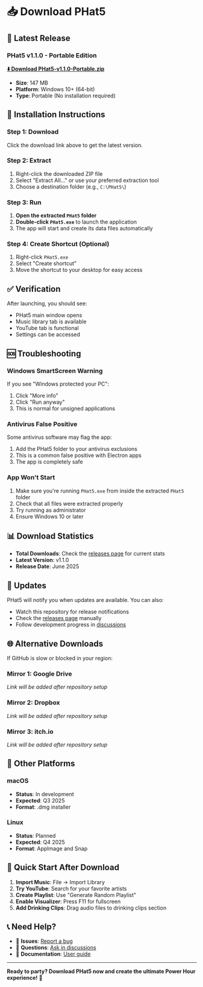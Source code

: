 # 📥 Download PHat5

## 🚀 Latest Release

### PHat5 v1.1.0 - Portable Edition

**[⬇️ Download PHat5-v1.1.0-Portable.zip](https://github.com/Lancej1011/PHat5-Release/releases/latest)**

- **Size**: 147 MB
- **Platform**: Windows 10+ (64-bit)
- **Type**: Portable (No installation required)

## 🔧 Installation Instructions

### Step 1: Download
Click the download link above to get the latest version.

### Step 2: Extract
1. Right-click the downloaded ZIP file
2. Select "Extract All..." or use your preferred extraction tool
3. Choose a destination folder (e.g., `C:\PHat5\`)

### Step 3: Run
1. **Open the extracted `PHat5` folder**
2. **Double-click `PHat5.exe`** to launch the application
3. The app will start and create its data files automatically

### Step 4: Create Shortcut (Optional)
1. Right-click `PHat5.exe`
2. Select "Create shortcut"
3. Move the shortcut to your desktop for easy access

## ✅ Verification

After launching, you should see:
- PHat5 main window opens
- Music library tab is available
- YouTube tab is functional
- Settings can be accessed

## 🆘 Troubleshooting

### Windows SmartScreen Warning
If you see "Windows protected your PC":
1. Click "More info"
2. Click "Run anyway"
3. This is normal for unsigned applications

### Antivirus False Positive
Some antivirus software may flag the app:
1. Add the PHat5 folder to your antivirus exclusions
2. This is a common false positive with Electron apps
3. The app is completely safe

### App Won't Start
1. Make sure you're running `PHat5.exe` from inside the extracted `PHat5` folder
2. Check that all files were extracted properly
3. Try running as administrator
4. Ensure Windows 10 or later

## 📊 Download Statistics

- **Total Downloads**: Check the [releases page](https://github.com/Lancej1011/PHat5-Release/releases) for current stats
- **Latest Version**: v1.1.0
- **Release Date**: June 2025

## 🔄 Updates

PHat5 will notify you when updates are available. You can also:
- Watch this repository for release notifications
- Check the [releases page](https://github.com/Lancej1011/PHat5-Release/releases) manually
- Follow development progress in [discussions](https://github.com/Lancej1011/PHat5-Release/discussions)

## 🌐 Alternative Downloads

If GitHub is slow or blocked in your region:

### Mirror 1: Google Drive
*Link will be added after repository setup*

### Mirror 2: Dropbox
*Link will be added after repository setup*

### Mirror 3: itch.io
*Link will be added after repository setup*

## 📱 Other Platforms

### macOS
- **Status**: In development
- **Expected**: Q3 2025
- **Format**: .dmg installer

### Linux
- **Status**: Planned
- **Expected**: Q4 2025
- **Format**: AppImage and Snap

## 🎯 Quick Start After Download

1. **Import Music**: File → Import Library
2. **Try YouTube**: Search for your favorite artists
3. **Create Playlist**: Use "Generate Random Playlist"
4. **Enable Visualizer**: Press F11 for fullscreen
5. **Add Drinking Clips**: Drag audio files to drinking clips section

## 📞 Need Help?

- 🐛 **Issues**: [Report a bug](https://github.com/Lancej1011/PHat5-Release/issues)
- 💬 **Questions**: [Ask in discussions](https://github.com/Lancej1011/PHat5-Release/discussions)
- 📖 **Documentation**: [User guide](https://github.com/Lancej1011/PHat5-Release/wiki)

---

**Ready to party? Download PHat5 now and create the ultimate Power Hour experience!** 🎉
